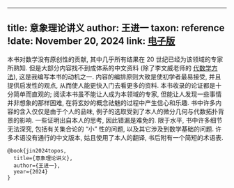 
---
title: 意象理论讲义
author: 王进一
taxon: reference
!date: November 20, 2024
link: [电子版](https://github.com/SimplicialCat/topos/blob/main/topos.pdf)
---

本书对数学没有原创性的贡献, 其中几乎所有结果在 20 世纪已经为该领域的专家所熟知. 
但是大部分内容找不到成体系的中文资料 (除了李文威老师的 [代数学方法](/bib/methods-of-algebra-1.md)), 
这是我编写本书的动机之一. 
内容的编排原则大致是使初学者最易接受, 并且提供启发性的观点, 从而使人能更快入门去看更多的资料. 
本书收录的论证都是十分简单而直观的; 阅读本书虽不能让人成为本领域的专家, 
但能让人发现一些事情并非想象的那样困难, 在将玄妙的概念祛魅的过程中产生信心和乐趣. 
书中许多内容的含入仅仅是由于个人的品味, 例子的选取受到了本人的微分几何与代数拓扑背景的影响. 
一些证明出自本人的思考, 因此错漏是难免的. 限于水平, 书中许多细节无法深究, 包括有关集合论的 “小” 性的问题, 
以及其它涉及到数学基础的问题. 许多术语没有通行的中文版本, 姑且使用了本人的翻译, 书后附有一个简短的术语表.

```
@book{jin2024topos, 
  title={意象理论讲义}, 
  author={王进一}, 
  year={2024}
}
```
